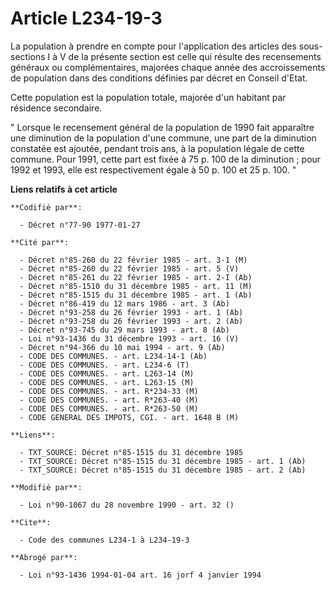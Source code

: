 # Article L234-19-3

La population à prendre en compte pour l'application des articles des sous-sections I à V de la présente section est celle
qui résulte des recensements généraux ou complémentaires, majorées chaque année des accroissements de population dans des
conditions définies par décret en Conseil d'Etat.

Cette population est la population totale, majorée d'un habitant par résidence secondaire.

" Lorsque le recensement général de la population de 1990 fait apparaître une diminution de la population d'une commune, une
part de la diminution constatée est ajoutée, pendant trois ans, à la population légale de cette commune. Pour 1991, cette
part est fixée à 75 p. 100 de la diminution ; pour 1992 et 1993, elle est respectivement égale à 50 p. 100 et 25 p. 100. "

**Liens relatifs à cet article**

	**Codifié par**:

	  - Décret n°77-90 1977-01-27

	**Cité par**:

	  - Décret n°85-260 du 22 février 1985 - art. 3-1 (M)
	  - Décret n°85-260 du 22 février 1985 - art. 5 (V)
	  - Décret n°85-261 du 22 février 1985 - art. 2-I (Ab)
	  - Décret n°85-1510 du 31 décembre 1985 - art. 11 (M)
	  - Décret n°85-1515 du 31 décembre 1985 - art. 1 (Ab)
	  - Décret n°86-419 du 12 mars 1986 - art. 3 (Ab)
	  - Décret n°93-258 du 26 février 1993 - art. 1 (Ab)
	  - Décret n°93-258 du 26 février 1993 - art. 2 (Ab)
	  - Décret n°93-745 du 29 mars 1993 - art. 8 (Ab)
	  - Loi n°93-1436 du 31 décembre 1993 - art. 16 (V)
	  - Décret n°94-366 du 10 mai 1994 - art. 9 (Ab)
	  - CODE DES COMMUNES. - art. L234-14-1 (Ab)
	  - CODE DES COMMUNES. - art. L234-6 (T)
	  - CODE DES COMMUNES. - art. L263-14 (M)
	  - CODE DES COMMUNES. - art. L263-15 (M)
	  - CODE DES COMMUNES. - art. R*234-33 (M)
	  - CODE DES COMMUNES. - art. R*263-40 (M)
	  - CODE DES COMMUNES. - art. R*263-50 (M)
	  - CODE GENERAL DES IMPOTS, CGI. - art. 1648 B (M)

	**Liens**:

	  - TXT_SOURCE: Décret n°85-1515 du 31 décembre 1985
	  - TXT_SOURCE: Décret n°85-1515 du 31 décembre 1985 - art. 1 (Ab)
	  - TXT_SOURCE: Décret n°85-1515 du 31 décembre 1985 - art. 2 (Ab)

	**Modifié par**:

	  - Loi n°90-1067 du 28 novembre 1990 - art. 32 ()

	**Cite**:

	  - Code des communes L234-1 à L234-19-3

	**Abrogé par**:

	  - Loi n°93-1436 1994-01-04 art. 16 jorf 4 janvier 1994
